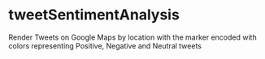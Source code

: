 # tweetSentimentAnalysis
Render Tweets on Google Maps by location with the marker encoded with colors representing Positive, Negative and Neutral tweets 
